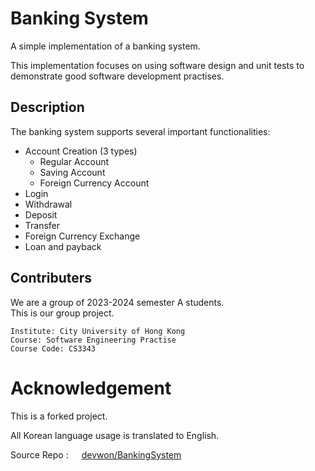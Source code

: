 # Banking System

A simple implementation of a banking system.

This implementation focuses on using software design and unit tests to demonstrate good software development practises.

## Description

The banking system supports several important functionalities:
- Account Creation (3 types)
    - Regular Account
    - Saving Account
    - Foreign Currency Account
- Login
- Withdrawal
- Deposit
- Transfer
- Foreign Currency Exchange
- Loan and payback

## Contributers

We are a group of 2023-2024 semester A students.  
This is our group project.

    Institute: City University of Hong Kong
    Course: Software Engineering Practise
    Course Code: CS3343

# Acknowledgement


This is a forked project.

All Korean language usage is translated to English.

Source Repo :&ensp;&ensp;&ensp;[devwon/BankingSystem](https://github.com/devwon/BankingSystem)